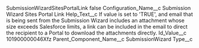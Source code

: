 <?xml version="1.0" encoding="UTF-8"?>
<CustomMetadata xmlns="http://soap.sforce.com/2006/04/metadata" xmlns:xsi="http://www.w3.org/2001/XMLSchema-instance" xmlns:xsd="http://www.w3.org/2001/XMLSchema">
    <label>SubmissionWizardSitesPortalLink</label>
    <protected>false</protected>
    <values>
        <field>Configuration_Name__c</field>
        <value xsi:type="xsd:string">Submission Wizard Sites Portal Link</value>
    </values>
    <values>
        <field>Help_Text__c</field>
        <value xsi:type="xsd:string">If value is set to &apos;TRUE&apos;, and email that is being sent from the Submission Wizard includes an attachment whose size exceeds Salesforce limits, a link can be included in the email to direct the recipient to a Portal to download the attachments directly.</value>
    </values>
    <values>
        <field>Id_Value__c</field>
        <value xsi:type="xsd:string">101900000046Xfz</value>
    </values>
    <values>
        <field>Parent_Component_Name__c</field>
        <value xsi:type="xsd:string">SubmissionWizard</value>
    </values>
    <values>
        <field>Type__c</field>
        <value xsi:nil="true"/>
    </values>
</CustomMetadata>
